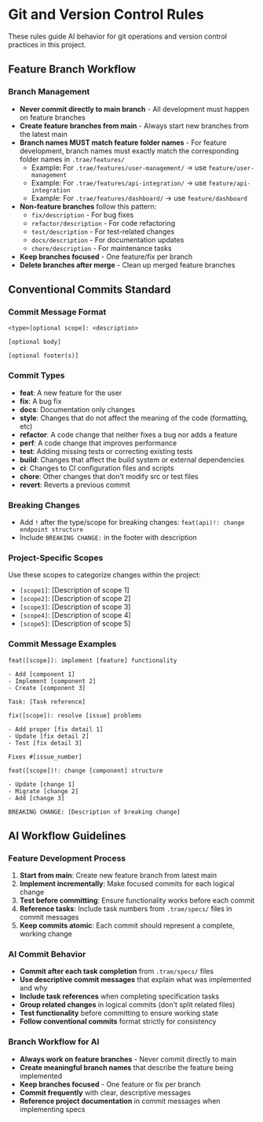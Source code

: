 # Git and Version Control Rules

These rules guide AI behavior for git operations and version control practices in this project.

## Feature Branch Workflow

### Branch Management
- **Never commit directly to main branch** - All development must happen on feature branches
- **Create feature branches from main** - Always start new branches from the latest main
- **Branch names MUST match feature folder names** - For feature development, branch names must exactly match the corresponding folder names in `.trae/features/`
  - Example: For `.trae/features/user-management/` → use `feature/user-management`
  - Example: For `.trae/features/api-integration/` → use `feature/api-integration`
  - Example: For `.trae/features/dashboard/` → use `feature/dashboard`
- **Non-feature branches** follow this pattern:
  - `fix/description` - For bug fixes
  - `refactor/description` - For code refactoring
  - `test/description` - For test-related changes
  - `docs/description` - For documentation updates
  - `chore/description` - For maintenance tasks
- **Keep branches focused** - One feature/fix per branch
- **Delete branches after merge** - Clean up merged feature branches

## Conventional Commits Standard

### Commit Message Format
```
<type>[optional scope]: <description>

[optional body]

[optional footer(s)]
```

### Commit Types
- **feat**: A new feature for the user
- **fix**: A bug fix
- **docs**: Documentation only changes
- **style**: Changes that do not affect the meaning of the code (formatting, etc)
- **refactor**: A code change that neither fixes a bug nor adds a feature
- **perf**: A code change that improves performance
- **test**: Adding missing tests or correcting existing tests
- **build**: Changes that affect the build system or external dependencies
- **ci**: Changes to CI configuration files and scripts
- **chore**: Other changes that don't modify src or test files
- **revert**: Reverts a previous commit

### Breaking Changes
- Add `!` after the type/scope for breaking changes: `feat(api)!: change endpoint structure`
- Include `BREAKING CHANGE:` in the footer with description

### Project-Specific Scopes
Use these scopes to categorize changes within the project:
- `[scope1]`: [Description of scope 1]
- `[scope2]`: [Description of scope 2]
- `[scope3]`: [Description of scope 3]
- `[scope4]`: [Description of scope 4]
- `[scope5]`: [Description of scope 5]

### Commit Message Examples
```
feat([scope]): implement [feature] functionality

- Add [component 1]
- Implement [component 2]
- Create [component 3]

Task: [Task reference]
```

```
fix([scope]): resolve [issue] problems

- Add proper [fix detail 1]
- Update [fix detail 2]
- Test [fix detail 3]

Fixes #[issue_number]
```

```
feat([scope])!: change [component] structure

- Update [change 1]
- Migrate [change 2]
- Add [change 3]

BREAKING CHANGE: [Description of breaking change]
```

## AI Workflow Guidelines

### Feature Development Process
1. **Start from main**: Create new feature branch from latest main
2. **Implement incrementally**: Make focused commits for each logical change
3. **Test before committing**: Ensure functionality works before each commit
4. **Reference tasks**: Include task numbers from `.trae/specs/` files in commit messages
5. **Keep commits atomic**: Each commit should represent a complete, working change

### AI Commit Behavior
- **Commit after each task completion** from `.trae/specs/` files
- **Use descriptive commit messages** that explain what was implemented and why
- **Include task references** when completing specification tasks
- **Group related changes** in logical commits (don't split related files)
- **Test functionality** before committing to ensure working state
- **Follow conventional commits** format strictly for consistency

### Branch Workflow for AI
- **Always work on feature branches** - Never commit directly to main
- **Create meaningful branch names** that describe the feature being implemented
- **Keep branches focused** - One feature or fix per branch
- **Commit frequently** with clear, descriptive messages
- **Reference project documentation** in commit messages when implementing specs